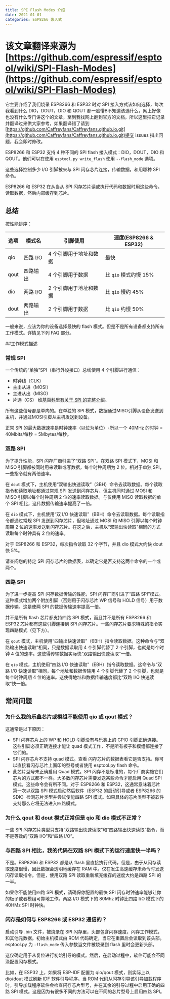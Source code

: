 ```yaml
---
title: SPI Flash Modes 介绍
date: 2021-01-01
categories: ESP8266 嵌入式
---
```


# 该文章翻译来源为 [https://github.com/espressif/esptool/wiki/SPI-Flash-Modes](https://github.com/espressif/esptool/wiki/SPI-Flash-Modes)

它主要介绍了我们烧录 ESP8266 和 ESP32 时对 SPI 接入方式该如何选择，每次我看到什么 DIO，DOUT，DIO 和 QOUT 都一脸懵B不知道该选什么，网上好像也没有什么专门讲这个的文章，至到我找网上翻到官方的文档，所以这里把它记录并翻译过来供大家参考，如果翻译错了请到[https://github.com/Caffreyfans/Caffreyfans.github.io.git](https://github.com/Caffreyfans/Caffreyfans.github.io.git)提交 issues 指出问题，我会即时修改。

ESP8266 和 ESP32 支持 4 种不同的 SPI flash 接入模式：DIO，DOUT，DIO 和 QOUT。他们可以在使用 `esptool.py write_flash` 使用 `--flash_mode` 选项。

这些选择控制多少 I/O 引脚被来与 SPI 闪存芯片连接，传输数据，和用哪种 SPI 命令。

ESP8266 和 ESP32 在从当从 SPI 闪存芯片读或执行代码和数据时用这些命令。读取数据，然后内部缓存到芯片。

## 总结
按性能排序：

|选项|模式名|引脚使用|速度(ESP8266 & ESP32)|
| ------ | -------- | -------- | -------- |
|qio|四路 I/O| 4 个引脚用于地址和数据|最快|
|qout|四路输出| 4 个引脚用于数据|比 `qio` 模式约慢 15%|
|dio|两路 I/O| 2 个引脚用于地址和数据|比 `qio` 慢约 45%|
|dout|两路输出| 2 个引脚用于数据|比 `qio` 约慢 50%|

一般来说，应该为你的设备选择最快的 flash 模式。但是不是所有设备都支持所有工作模式。详情见下列 FAQ 部分。

##工作模式描述
### 常规 SPI
一个传统的“单独”SPI（串行外设接口）总线使用 4 个引脚进行通信：
* 时钟线（CLK）
* 主出从进（MOSI）
* 主进从出（MISO)
* 片选（CS）
[维基百科里有关于 SPI 的完整介绍](https://en.wikipedia.org/wiki/Serial_Peripheral_Interface)。

所有这些信号都是单向的。在单独的 SPI 模式，数据通过MISO引脚从设备发送到主机，并通过MOSI引脚从主机发送到设备。

正常 SPI 的最大数据速率是时钟速率（以位为单位）-所以一个 40MHz 的时钟 = 40Mbits/每秒 = 5Mbytes/每秒。

### 双路 SPI
为了提升性能，SPI 闪存厂商引进了“双路 SPI”。在双路 SPI 模式下，MOSI 和 MISO 引脚都被同时用来读取或写数据，每个时种周期为 2 位。相对于单独 SPI，一些指令就有两倍速率。

在 `dout` 模式下，主机使用“双输出快速读取”（3BH）命令去读取数据。每个读取指令和读取地址都通过常规 SPI 发送到闪存芯片，但主机同时通过 MOSI 和 MISO 引脚以每个时钟周期 2 位的速率读取数据。与仅使用 MISO 读取数据的单个 SPI 相比，这传数据传输速率提高了一倍。

在 `dio` 模式下，主机使用“双 I/O 快速读取”（BBH）命令去读取数据。每个读取指令都通过常规 SPI 发送到闪存芯片，但地址通过 MOSI 和 MISO 引脚以每个时钟周期 2 位的速率发送到闪存芯片。在这之后，主机以“双输出快读取”相同的方式读取每个时钟具有 2 位的速率。

对于 ESP8266 和 ESP32，每次指令读取 32 个字节，并且 dio 模式大约快 dout 快 5%。

请查阅您的特定 SPI 闪存芯片的数据表，以确定它是否支持这两个命令的一个或两个。

### 四路 SPI
为了进一步提高 SPI 闪存数据传输的性能，SPI 闪存厂商引进了“四路 SPI”模式。这种模式增加两个附加引脚（否则用于闪存芯片 WP 信号和 HOLD 信号）用于数据传输。这是使两 SPI 的数据传输速率提高一倍。

并不是所有 flash 芯片都支持四路 SPI 模式，而且并不是所有 ESP8266 和 ESP32 芯片都有这些引脚连接到 SPI 闪存芯片。一些闪存芯片要求特殊的指令实现四路模式（见下方）。

在 `qout` 模式，主机使用“四输出快速读取”（6BH）指令读取数据。这种命令与“双路输出快速读取”相同，只是数据读取用 4 个引脚代替了 2 个引脚，也就是每个时钟 4 位的速率。这使得传输数据实际快“双路输出快速读取”一倍。

在 `qio` 模式，主机使用“四路 I/O 快速读取”（EBH）指令读取数据。这命令与“双路 I/O 快速读取”相同，每个地址和数据传输用 4 个引脚代替了 2 个引脚，也就是每个时钟周期 4 位的速率。这使得地址和数据传输速度都比“双路 I/O 快速读取”快一倍。

## 常问问题
### 为什么我的乐鑫芯片或模组不能使用 qio 或 qout 模式？
这通常是以下原因：
* SPI 闪存芯片上的 WP 和 HOLD 引脚没有与乐鑫上的 GPIO 引脚正确连接。这些引脚必须正确连接才能让 quad 模式工作，不是所有板子和模组都连接了它们的。
* SPI 闪存芯片不支持 quad 模式。查看 闪存芯片的数据表看它是否支持。你可以直接看闪存芯片上面印的型号或者使用 esptool.py flash 命令。
* 此芯片型号未正确启用 Quad 模式。SPI 闪存不是标准的，每个厂商实施它们芯片的方式都不一样。大多数闪存芯片需要发送某些命令才能启用 Quad SPI 模式，这些命令会有所不同。对于 ESP8266 和 ESP32，这通常意味着芯片第一次以双路 SPI 模式启动然后软件（ESP32 的启动引导或者 ESP8266 的SDK）检测芯片类型并尝试使能四路 SPI 模式。如果具体的芯片类型不被软件支持那么它将无法进入四路模式。

### 为什么 qout 和 dout 模式正常但是 qio 和 dio 模式不正常？
一些 SPI 闪存芯片类型只支持“双路输出快速读取”和“四路输出快速读取”指令，而不是等效的“双路 I/O”和“四路 I/O”。

### 与四路 SPI 相比，我的代码在双路 SPI 模式下的运行速度快一半吗？
不是。ESP8266 和 ESP32 都是从 flash 里直接执行代码，但是，由于从闪存读取速度很慢，因此数据会透明地缓存在 RAM 中。仅在发生高速缓存未命令时发送闪存读取指令。但是，使用双路 SPI 读取重新填充缓存的速度大约是四路 SPI 的一半。

如果你不能使用四路 SPI 模式，请确保你配置的最快 SPI 闪存时钟速率能够让你的板子或者模组可靠地工作。两路 I/O 模式下的 80Mhz 时钟比四路 I/O 模式下的 40HMz SPI 时钟快。

### 闪存是如何与 ESP8266 或 ESP32 通信的？
启动引导 .bin 文件，被烧录在 SPI 闪存里，头部包含闪存速度，闪存工作模式，和其他元数据。初始主机模式由 ROM 代码确定，当它在重置后会读取到该头部。esptool.py 为 `-flash_mode` 传入参数当文件被烧录到 flash 里时会更新头部。

这仅确定用于从复位进行初始引导的模式。然后，在启动过程中，软件可能会不同涤配置闪存模式。

比如，在 ESP32 上，如果将 ESP-IDF 配置为 qio/qout 模式，则实际上以 dio/dout 模式刷新 IDF 软件引导程序。当 ROM 代码从闪存引导该引导加载程序时，引导加载程序软件会检查闪存芯片型号，并在其余的引导过程中启用正确的四路 SPI 模式。这是因为有很多不同的方法可以在不同的芯片型号上启用四路 SPI。

